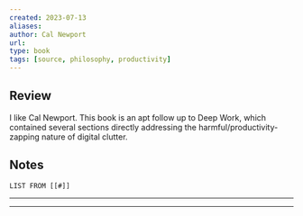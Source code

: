 ```yaml
---
created: 2023-07-13
aliases: 
author: Cal Newport
url: 
type: book
tags: [source, philosophy, productivity]
---
```

## Review
I like Cal Newport. This book is an apt follow up to Deep Work, which contained several sections directly addressing the harmful/productivity-zapping nature of digital clutter.

## Notes
```dataview
LIST FROM [[#]]
```

---

---
